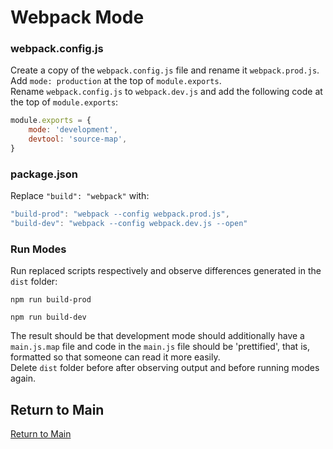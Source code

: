 # Webpack Mode
### webpack.config.js
Create a copy of the `webpack.config.js` file and rename it `webpack.prod.js`.</br>
Add `mode: production` at the top of `module.exports`.</br>
Rename `webpack.config.js` to `webpack.dev.js` and add the following code at the top of `module.exports`:
```js
module.exports = {
    mode: 'development',
    devtool: 'source-map',
}
```
### package.json
Replace `"build": "webpack"` with:
```js
"build-prod": "webpack --config webpack.prod.js",
"build-dev": "webpack --config webpack.dev.js --open"
```
### Run Modes
Run replaced scripts respectively and observe differences generated in the `dist` folder:
```
npm run build-prod
```
```
npm run build-dev
```
The result should be that development mode should additionally have a `main.js.map` file and code in the `main.js` file should be 'prettified', that is, formatted so that someone can read it more easily.</br>
Delete `dist` folder before after observing output and before running modes again.

## Return to Main
[Return to Main](https://github.com/michihodges/webpack-basics)
